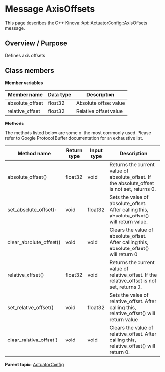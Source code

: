 # Message AxisOffsets

This page describes the C++ Kinova::Api::ActuatorConfig::AxisOffsets message.

## Overview / Purpose

Defines axis offsets

## Class members

 **Member variables** 

|Member name|Data type|Description|
|-----------|---------|-----------|
|absolute\_offset|float32|Absolute offset value|
|relative\_offset|float32|Relative offset value|

 **Methods** 

The methods listed below are some of the most commonly used. Please refer to Google Protocol Buffer documentation for an exhaustive list.

|Method name|Return type|Input type|Description|
|-----------|-----------|----------|-----------|
|absolute\_offset\(\)|float32|void|Returns the current value of absolute\_offset. If the absolute\_offset is not set, returns 0.|
|set\_absolute\_offset\(\)|void|float32|Sets the value of absolute\_offset. After calling this, absolute\_offset\(\) will return value.|
|clear\_absolute\_offset\(\)|void|void|Clears the value of absolute\_offset. After calling this, absolute\_offset\(\) will return 0.|
|relative\_offset\(\)|float32|void|Returns the current value of relative\_offset. If the relative\_offset is not set, returns 0.|
|set\_relative\_offset\(\)|void|float32|Sets the value of relative\_offset. After calling this, relative\_offset\(\) will return value.|
|clear\_relative\_offset\(\)|void|void|Clears the value of relative\_offset. After calling this, relative\_offset\(\) will return 0.|

**Parent topic:** [ActuatorConfig](../references/summary_ActuatorConfig.md)

